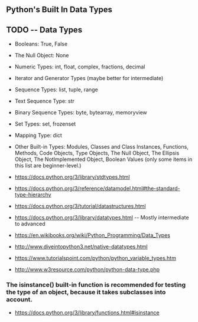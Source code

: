 ## Python's Built In Data Types

## TODO -- Data Types
- Booleans: True, False
- The Null Object: None
- Numeric Types: int, float, complex, fractions, decimal
- Iterator and Generator Types (maybe better for intermediate)
- Sequence Types: list, tuple, range
- Text Sequence Type: str  
- Binary Sequence Types: byte, bytearray, memoryview
- Set Types: set, frozenset  
- Mapping Type: dict
- Other Built-in Types: Modules, Classes and Class Instances, Functions, Methods, Code Objects, Type Objects, The Null Object, The Ellipsis Object, The NotImplemented Object, Boolean Values (only some items in this list are beginner-level.)  

- https://docs.python.org/3/library/stdtypes.html
- https://docs.python.org/3/reference/datamodel.html#the-standard-type-hierarchy
- https://docs.python.org/3/tutorial/datastructures.html
- https://docs.python.org/3/library/datatypes.html -- Mostly intermediate to advanced  
- https://en.wikibooks.org/wiki/Python_Programming/Data_Types
- http://www.diveintopython3.net/native-datatypes.html
- https://www.tutorialspoint.com/python/python_variable_types.htm
- http://www.w3resource.com/python/python-data-type.php


### The isinstance() built-in function is recommended for testing the type of an object, because it takes subclasses into account.  
- https://docs.python.org/3/library/functions.html#isinstance
